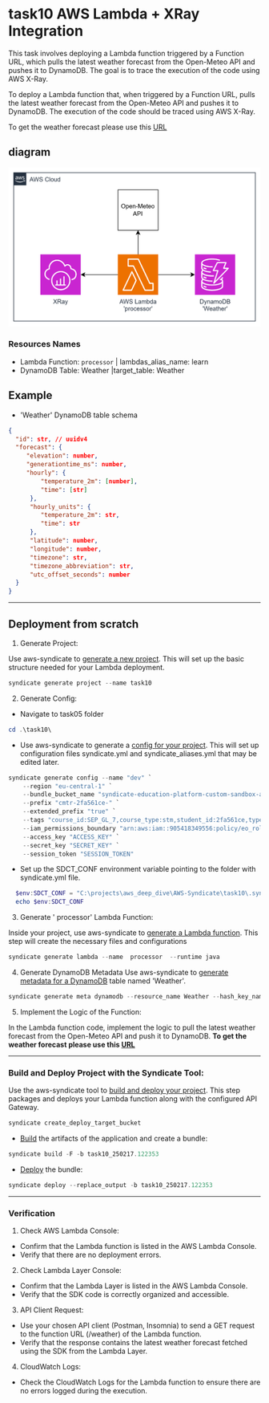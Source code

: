 # task10 AWS Lambda + XRay Integration

This task involves deploying a Lambda function triggered by a Function URL, which pulls the latest weather forecast from the Open-Meteo API and pushes it to DynamoDB. The goal is to trace the execution of the code using AWS X-Ray.

To deploy a Lambda function that, when triggered by a Function URL, pulls the latest weather forecast from the Open-Meteo API and pushes it to DynamoDB. The execution of the code should be traced using AWS X-Ray.

To get the weather forecast please use this [URL](https://api.open-meteo.com/v1/forecast?latitude=52.52&longitude=13.41&current=temperature_2m,wind_speed_10m&hourly=temperature_2m,relative_humidity_2m,wind_speed_10m)

##  diagram

![diagram](img.png)

### Resources Names
+ Lambda Function: `processor` | lambdas_alias_name: learn
+ DynamoDB Table: Weather |target_table: Weather

## Example
+ 'Weather' DynamoDB table schema
```json
{
  "id": str, // uuidv4
  "forecast": {
     "elevation": number,
     "generationtime_ms": number,
     "hourly": {
         "temperature_2m": [number],
         "time": [str]
      },
      "hourly_units": {
         "temperature_2m": str,
         "time": str
      },
      "latitude": number,
      "longitude": number,
      "timezone": str,
      "timezone_abbreviation": str,
      "utc_offset_seconds": number
  }
}
```

---

## Deployment from scratch
1. Generate Project:

Use aws-syndicate to [generate a new project](https://github.com/epam/aws-syndicate/wiki/2.-Quick-start#221-creating-project-files). This will set up the basic structure needed for your Lambda deployment.
```powershell
syndicate generate project --name task10
```
2. Generate Config:

+ Navigate to task05 folder
```powershell
cd .\task10\
```
* Use aws-syndicate to generate a [config for your project](https://github.com/epam/aws-syndicate/wiki/2.-Quick-start#222-creating-configuration-files-for-environment3. ).
  This will set up configuration files syndicate.yml and syndicate_aliases.yml that may be edited later.
```powershell
syndicate generate config --name "dev" `
    --region "eu-central-1" `
    --bundle_bucket_name "syndicate-education-platform-custom-sandbox-artifacts-sbox02/2fa561ce/task08" `
    --prefix "cmtr-2fa561ce-" `
    --extended_prefix "true" `
    --tags "course_id:SEP_GL_7,course_type:stm,student_id:2fa561ce,type:student" `
    --iam_permissions_boundary "arn:aws:iam::905418349556:policy/eo_role_boundary" `
    --access_key "ACCESS_KEY" `
    --secret_key "SECRET_KEY" `
    --session_token "SESSION_TOKEN"
```

* Set up the SDCT_CONF environment variable pointing to the folder with syndicate.yml file.
```powershell
  $env:SDCT_CONF = "C:\projects\aws_deep_dive\AWS-Syndicate\task10\.syndicate-config-dev"
  echo $env:SDCT_CONF
```
3. Generate ' processor' Lambda Function:

Inside your project, use aws-syndicate to [generate a Lambda function](https://github.com/epam/aws-syndicate/wiki/2.-Quick-start#224-creating-lambda-files). This step will create the necessary files and configurations
```powershell
syndicate generate lambda --name  processor  --runtime java
```
4. Generate DynamoDB Metadata
   Use aws-syndicate to [generate metadata for a DynamoDB](https://github.com/epam/aws-syndicate/wiki/4.-Resources-Meta-Descriptions#421-dynamo-db-table) table named 'Weather'.
```powershell
syndicate generate meta dynamodb --resource_name Weather --hash_key_name id --hash_key_type S
```

5. Implement the Logic of the Function:

In the Lambda function code, implement the logic to pull the latest weather forecast from the Open-Meteo API and push it to DynamoDB.
**To get the weather forecast please use this [URL](
https://api.open-meteo.com/v1/forecast?latitude=52.52&longitude=13.41&current=temperature_2m,wind_speed_10m&hourly=temperature_2m,relative_humidity_2m,wind_speed_10m)**

---

### Build and Deploy Project with the Syndicate Tool:

Use the aws-syndicate tool to [build and deploy your project](https://github.com/epam/aws-syndicate/wiki/2.-Quick-start#231-create-an-s3-bucket-for-aws-syndicate-artifacts). This step packages and deploys your Lambda function along with the configured API Gateway.
```powershell
syndicate create_deploy_target_bucket
```

+ [Build](https://videoportal.epam.com/video/qYLn4xd7) the artifacts of the application and create a bundle:
```powershell
syndicate build -F -b task10_250217.122353
```
+ [Deploy](https://videoportal.epam.com/video/AaZWOPjY) the bundle:
```powershell
syndicate deploy --replace_output -b task10_250217.122353
```

---

### Verification
1. Check AWS Lambda Console:
+ Confirm that the Lambda function is listed in the AWS Lambda Console.
+ Verify that there are no deployment errors.

2. Check Lambda Layer Console:
+ Confirm that the Lambda Layer is listed in the AWS Lambda Console.
+ Verify that the SDK code is correctly organized and accessible.

3. API Client Request:

+ Use your chosen API client (Postman, Insomnia) to send a GET request to the function URL (/weather) of the Lambda function.
+ Verify that the response contains the latest weather forecast fetched using the SDK from the Lambda Layer.

4. CloudWatch Logs:

+ Check the CloudWatch Logs for the Lambda function to ensure there are no errors logged during the execution.
